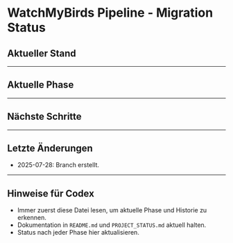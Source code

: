 # WatchMyBirds Pipeline - Migration Status

## Aktueller Stand

---

## Aktuelle Phase

---

## Nächste Schritte

---

## Letzte Änderungen
- 2025-07-28: Branch erstellt.

---

## Hinweise für Codex
- Immer zuerst diese Datei lesen, um aktuelle Phase und Historie zu erkennen.
- Dokumentation in `README.md` und `PROJECT_STATUS.md` aktuell halten.
- Status nach jeder Phase hier aktualisieren.
